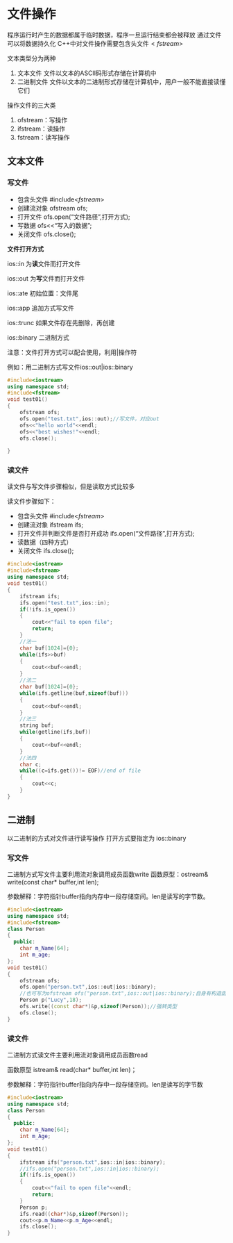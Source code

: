 # 文件操作

程序运行时产生的数据都属于临时数据，程序一旦运行结束都会被释放
通过文件可以将数据持久化
C++中对文件操作需要包含头文件$<fstream>$

文本类型分为两种

1. 文本文件  文件以文本的ASCII码形式存储在计算机中
2. 二进制文件  文件以文本的二进制形式存储在计算机中，用户一般不能直接读懂它们

操作文件的三大类

1. ofstream：写操作
2. ifstream：读操作
3. fstream：读写操作

## 文本文件

### 写文件

- 包含头文件 #include<$fstream$>
- 创建流对象 ofstream ofs;
- 打开文件  ofs.open(“文件路径”,打开方式);
- 写数据  ofs<<“写入的数据”;
- 关闭文件 ofs.close();

**文件打开方式**

ios::in   为**读**文件而打开文件

ios::out 为**写**文件而打开文件

ios::ate  初始位置：文件尾

ios::app  追加方式写文件

ios::trunc  如果文件存在先删除，再创建

ios::binary  二进制方式

注意：文件打开方式可以配合使用，利用|操作符

例如：用二进制方式写文件ios::out|ios::binary

```c++
#include<iostream>
using namespace std;
#include<fstream>
void test01()
{
    ofstream ofs;
    ofs.open("test.txt",ios::out);//写文件，对应out
    ofs<<"hello world"<<endl;
    ofs<<"best wishes!"<<endl;
    ofs.close();
    
}

```

### 读文件

读文件与写文件步骤相似，但是读取方式比较多

读文件步骤如下：

- 包含头文件  #include<$fstream$>
- 创建流对象 ifstream ifs;
- 打开文件并判断文件是否打开成功
  ifs.open(“文件路径”,打开方式);
- 读数据（四种方式）
- 关闭文件 ifs.close();

```c++
#include<iostream>
#include<fstream>
using namespace std;
void test01()
{
    ifstream ifs;
    ifs.open("test.txt",ios::in);
    if(!ifs.is_open())
    {
        cout<<"fail to open file";
        return;
    }
    //法一
    char buf[1024]={0};
    while(ifs>>buf)
    {
        cout<<buf<<endl;
    }
    //法二
    char buf[1024]={0};
    while(ifs.getline(buf,sizeof(buf)))
    {
		cout<<buf<<endl;
    }
    //法三
    string buf;
    while(getline(ifs,buf))
    {
        cout<<buf<<endl;
    }
    //法四
    char c;
    while((c=ifs.get())!= EOF)//end of file
    {
        cout<<c;
    }
}
```

## 二进制

以二进制的方式对文件进行读写操作
打开方式要指定为 ios::binary

### 写文件

二进制方式写文件主要利用流对象调用成员函数write
函数原型：ostream& write(const char* buffer,int len);

参数解释：字符指针buffer指向内存中一段存储空间。len是读写的字节数。

```c++
#include<iostream>
using namespace std;
#include<fstream>
class Person
{
  public:
    char m_Name[64];
    int m_age;
};
void test01()
{
    ofstream ofs;
    ofs.open("person.txt",ios::out|ios::binary);
    //也可写为ofstream ofs("person.txt",ios::out|ios::binary);自身有构造函数
    Person p("Lucy",18);
    ofs.write((const char*)&p,sizeof(Person));//强转类型
    ofs.close();   
}

```

### 读文件

二进制方式读文件主要利用流对象调用成员函数read

函数原型 istream& read(char* buffer,int len)；

参数解释：字符指针buffer指向内存中一段存储空间。len是读写的字节数

```c++
#include<iostream>
using namespace std;
class Person
{
  public:
    char m_Name[64];
    int m_Age;
};
void test01()
{
    ifstream ifs("person.txt",ios::in|ios::binary);
    //ifs.open("person.txt",ios::in|ios::binary);
    if(!ifs.is_open())
    {
		cout<<"fail to open file"<<endl;
        return;
    }
    Person p;
    ifs.read((char*)&p,sizeof(Person));
    cout<<p.m_Name<<p.m_Age<<endl;
    ifs.close();
}
```

